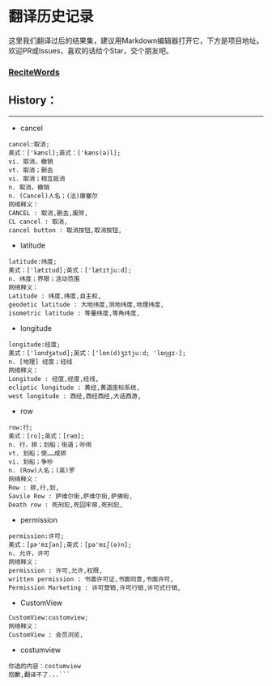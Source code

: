 # 翻译历史记录 
这里我们翻译过后的结果集，建议用Markdown编辑器打开它，下方是项目地址。欢迎PR或Issues，喜欢的话给个Star，交个朋友吧。
### [ReciteWords](https://github.com/BolexLiu/ReciteWords)

## History：

---

- cancel
```
cancel:取消;
美式：['kænsl];英式：['kæns(ə)l];
vi. 取消，撤销
vt. 取消；删去
vi. 取消；相互抵消
n. 取消，撤销
n. (Cancel)人名；(法)康塞尔
网络释义：
CANCEL : 取消,删去,废除,
CL cancel : 取消,
cancel button : 取消按钮,取消按钮,
```
- latitude
```
latitude:纬度;
美式：['lætɪtud];英式：['lætɪtjuːd];
n. 纬度；界限；活动范围
网络释义：
Latitude : 纬度,纬度,自主权,
geodetic latitude : 大地纬度,测地纬度,地理纬度,
isometric latitude : 等量纬度,等角纬度,
```
- longitude
```
longitude:经度;
美式：['lɑndʒətud];英式：['lɒn(d)ʒɪtjuːd; 'lɒŋgɪ-];
n. [地理] 经度；经线
网络释义：
Longitude : 经度,经度,经线,
ecliptic longitude : 黄经,黄道座标系统,
west longitude : 西经,西经西经,大话西游,
```
- row
```
row:行;
美式：[ro];英式：[rəʊ];
n. 行，排；划船；街道；吵闹
vt. 划船；使……成排
vi. 划船；争吵
n. (Row)人名；(英)罗
网络释义：
Row : 排,行,划,
Savile Row : 萨维尔街,萨维尔街,萨佛街,
Death row : 死刑犯,死囚牢房,死刑犯,
```
- permission
```
permission:许可;
美式：[pɚ'mɪʃən];英式：[pə'mɪʃ(ə)n];
n. 允许，许可
网络释义：
permission : 许可,允许,权限,
written permission : 书面许可证,书面同意,书面许可,
Permission Marketing : 许可营销,许可行销,许可式行销,
```
- CustomView
```
CustomView:customview;
网络释义：
CustomView : 会员浏览,
```
- costumview
```
你选的内容：costumview
抱歉,翻译不了...```
